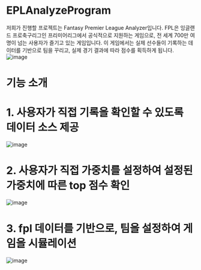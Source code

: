 # EPLAnalyzeProgram

저희가 진행할 프로젝트는 Fantasy Premier League Analyzer입니다.
FPL은 잉글랜드 프로축구리그인 프리미어리그에서 공식적으로 지원하는 게임으로, 전 세계 700만 여명이 넘는 사용자가 즐기고 있는 게임입니다.
이 게임에서는 실제 선수들이 기록하는 데이터를 기반으로 팀을 꾸리고, 실제 경기 결과에 따라 점수를 획득하게 됩니다.
![image](https://user-images.githubusercontent.com/64398993/147643075-129cb73c-bfc2-4364-ac91-1de57b0d7254.png)

# 기능 소개

# 1. 사용자가 직접 기록을 확인할 수 있도록 데이터 소스 제공
![image](https://user-images.githubusercontent.com/64398993/147643049-c485cb2d-417f-45a1-baf2-0326a1a48836.png)

# 2. 사용자가 직접 가중치를 설정하여 설정된 가중치에 따른 top 점수 확인
![image](https://user-images.githubusercontent.com/64398993/147643060-52681920-0c2d-4d47-b9c7-e8916b44958e.png)

# 3. fpl 데이터를 기반으로, 팀을 설정하여 게임을 시뮬레이션
![image](https://user-images.githubusercontent.com/64398993/147643141-0e6ef3ba-bcc1-4205-b602-c941059ffe3d.png)
